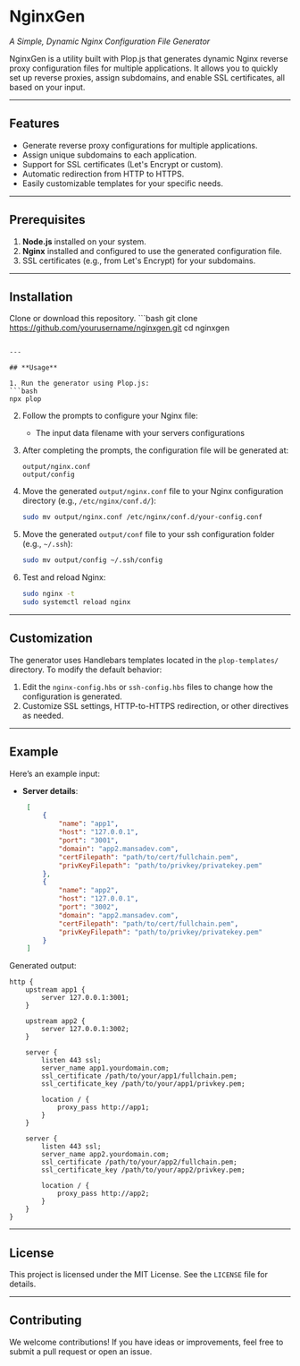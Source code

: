 
# **NginxGen**  
*A Simple, Dynamic Nginx Configuration File Generator*

NginxGen is a utility built with Plop.js that generates dynamic Nginx reverse proxy configuration files for multiple applications. It allows you to quickly set up reverse proxies, assign subdomains, and enable SSL certificates, all based on your input.

---

## **Features**
- Generate reverse proxy configurations for multiple applications.
- Assign unique subdomains to each application.
- Support for SSL certificates (Let's Encrypt or custom).
- Automatic redirection from HTTP to HTTPS.
- Easily customizable templates for your specific needs.

---

## **Prerequisites**
1. **Node.js** installed on your system.
2. **Nginx** installed and configured to use the generated configuration file.
3. SSL certificates (e.g., from Let's Encrypt) for your subdomains.

---

## **Installation**
Clone or download this repository.
    ```bash
    git clone https://github.com/yourusername/nginxgen.git
    cd nginxgen
   ```

---

## **Usage**

1. Run the generator using Plop.js:
   ```bash
   npx plop
   ```

2. Follow the prompts to configure your Nginx file:
    - The input data filename with your servers configurations

3. After completing the prompts, the configuration file will be generated at:
   ```
   output/nginx.conf
   output/config
   ```

4. Move the generated `output/nginx.conf` file to your Nginx configuration directory (e.g., `/etc/nginx/conf.d/`):
   ```bash
   sudo mv output/nginx.conf /etc/nginx/conf.d/your-config.conf
   ```
5. Move the generated `output/conf` file to your ssh configuration folder (e.g., `~/.ssh`):
   ```bash
   sudo mv output/config ~/.ssh/config
   ```

6. Test and reload Nginx:
   ```bash
   sudo nginx -t
   sudo systemctl reload nginx
   ```
   
---

## **Customization**

The generator uses Handlebars templates located in the `plop-templates/` directory. To modify the default behavior:
1. Edit the `nginx-config.hbs` or `ssh-config.hbs` files to change how the configuration is generated.
2. Customize SSL settings, HTTP-to-HTTPS redirection, or other directives as needed.

---

## **Example**

Here’s an example input:
- **Server details**:
   ```json
    [
        {
            "name": "app1",
            "host": "127.0.0.1",
            "port": "3001",
            "domain": "app2.mansadev.com",
            "certFilepath": "path/to/cert/fullchain.pem",
            "privKeyFilepath": "path/to/privkey/privatekey.pem"
        },
        {
            "name": "app2",
            "host": "127.0.0.1",
            "port": "3002",
            "domain": "app2.mansadev.com",
            "certFilepath": "path/to/cert/fullchain.pem",
            "privKeyFilepath": "path/to/privkey/privatekey.pem"
        }
    ]
   ```

Generated output:
```nginx
http {
    upstream app1 {
        server 127.0.0.1:3001;
    }

    upstream app2 {
        server 127.0.0.1:3002;
    }

    server {
        listen 443 ssl;
        server_name app1.yourdomain.com;
        ssl_certificate /path/to/your/app1/fullchain.pem;
        ssl_certificate_key /path/to/your/app1/privkey.pem;

        location / {
            proxy_pass http://app1;
        }
    }

    server {
        listen 443 ssl;
        server_name app2.yourdomain.com;
        ssl_certificate /path/to/your/app2/fullchain.pem;
        ssl_certificate_key /path/to/your/app2/privkey.pem;

        location / {
            proxy_pass http://app2;
        }
    }
}
```

---

## **License**
This project is licensed under the MIT License. See the `LICENSE` file for details.

---

## **Contributing**
We welcome contributions! If you have ideas or improvements, feel free to submit a pull request or open an issue.
